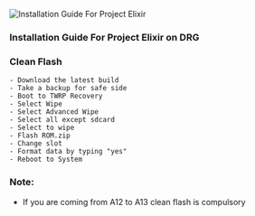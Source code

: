 ![Installation Guide For Project Elixir](https://i.imgur.com/3UmK6nS.png)

### Installation Guide For Project Elixir on DRG

### Clean Flash
```
- Download the latest build
- Take a backup for safe side
- Boot to TWRP Recovery
- Select Wipe
- Select Advanced Wipe
- Select all except sdcard
- Select to wipe
- Flash ROM.zip
- Change slot
- Format data by typing "yes"
- Reboot to System 
```

### Note: 
- If you are coming from A12 to A13 clean flash is compulsory
